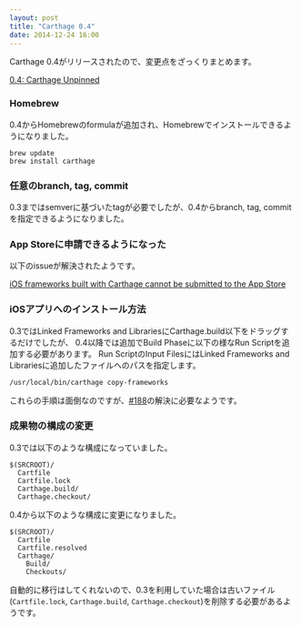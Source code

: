 ```yaml
---
layout: post
title: "Carthage 0.4"
date: 2014-12-24 16:00
---
```


Carthage 0.4がリリースされたので、変更点をざっくりまとめます。

[0.4: Carthage Unpinned](https://github.com/Carthage/Carthage/releases/tag/0.4)


### Homebrew

0.4からHomebrewのformulaが追加され、Homebrewでインストールできるようになりました。

```
brew update
brew install carthage
```

### 任意のbranch, tag, commit

0.3まではsemverに基づいたtagが必要でしたが、0.4からbranch, tag, commitを指定できるようになりました。


### App Storeに申請できるようになった

以下のissueが解決されたようです。

[iOS frameworks built with Carthage cannot be submitted to the App Store](https://github.com/Carthage/Carthage/issues/188)


### iOSアプリへのインストール方法

0.3ではLinked Frameworks and LibrariesにCarthage.build以下をドラッグするだけでしたが、
0.4以降では追加でBuild Phaseに以下の様なRun Scriptを追加する必要があります。
Run ScriptのInput FilesにはLinked Frameworks and Librariesに追加したファイルへのパスを指定します。

```
/usr/local/bin/carthage copy-frameworks
```

これらの手順は面倒なのですが、[#188](https://github.com/Carthage/Carthage/issues/188)の解決に必要なようです。


### 成果物の構成の変更

0.3では以下のような構成になっていました。

```
$(SRCROOT)/
  Cartfile
  Cartfile.lock
  Carthage.build/
  Carthage.checkout/
```

0.4から以下のような構成に変更になりました。

```
$(SRCROOT)/
  Cartfile
  Cartfile.resolved
  Carthage/
    Build/
    Checkouts/
```

自動的に移行はしてくれないので、0.3を利用していた場合は古いファイル(`Cartfile.lock`, `Carthage.build`, `Carthage.checkout`)を削除する必要があるようです。
